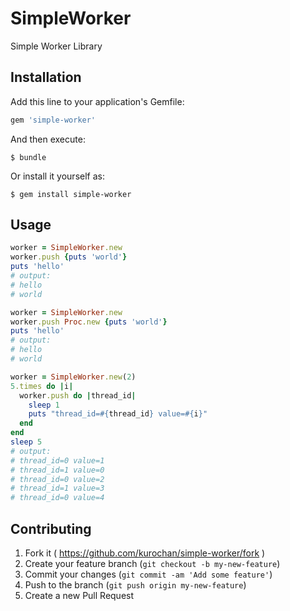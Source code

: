 # SimpleWorker

Simple Worker Library

## Installation

Add this line to your application's Gemfile:

```ruby
gem 'simple-worker'
```

And then execute:

    $ bundle

Or install it yourself as:

    $ gem install simple-worker

## Usage

```ruby
worker = SimpleWorker.new
worker.push {puts 'world'}
puts 'hello'
# output:
# hello
# world
```

```ruby
worker = SimpleWorker.new
worker.push Proc.new {puts 'world'}
puts 'hello'
# output:
# hello
# world
```

```ruby
worker = SimpleWorker.new(2)
5.times do |i|
  worker.push do |thread_id|
    sleep 1
    puts "thread_id=#{thread_id} value=#{i}"
  end
end
sleep 5
# output:
# thread_id=0 value=1
# thread_id=1 value=0
# thread_id=0 value=2
# thread_id=1 value=3
# thread_id=0 value=4
```

## Contributing

1. Fork it ( https://github.com/kurochan/simple-worker/fork )
2. Create your feature branch (`git checkout -b my-new-feature`)
3. Commit your changes (`git commit -am 'Add some feature'`)
4. Push to the branch (`git push origin my-new-feature`)
5. Create a new Pull Request
